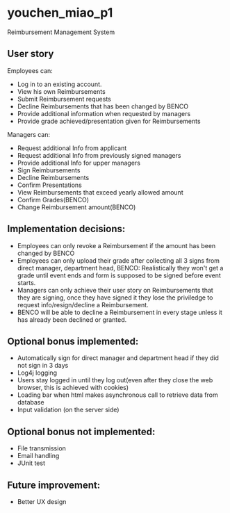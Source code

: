 # youchen_miao_p1
Reimbursement Management System

## User story
Employees can:
* Log in to an existing account.
* View his own Reimbursements
* Submit Reimbursement requests
* Decline Reimbursements that has been changed by BENCO
* Provide additional information when requested by managers
* Provide grade achieved/presentation given for Reimbursements

Managers can:
* Request additional Info from applicant
* Request additional Info from previously signed managers
* Provide additional Info for upper managers
* Sign Reimbursements
* Decline Reimbursements
* Confirm Presentations
* View Reimbursements that exceed yearly allowed amount 
* Confirm Grades(BENCO)
* Change Reimbursement amount(BENCO)
## Implementation decisions:
* Employees can only revoke a Reimbursement if the amount has been changed by BENCO
* Employees can only upload their grade after collecting all 3 signs from direct manager, department head, BENCO: Realistically they won't get a grade until event ends and form is supposed to be signed before event starts.
* Managers can only achieve their user story on Reimbursements that they are signing, once they have signed it they lose the priviledge to request info/resign/decline a Reimbursement.
* BENCO will be able to decline a Reimbursement in every stage unless it has already been declined or granted.
## Optional bonus implemented:
* Automatically sign for direct manager and department head if they did not sign in 3 days
* Log4j logging
* Users stay logged in until they log out(even after they close the web browser, this is achieved with cookies)
* Loading bar when html makes asynchronous call to retrieve data from database
* Input validation (on the server side)
## Optional bonus not implemented:
* File transmission
* Email handling
* JUnit test
## Future improvement:
* Better UX design
